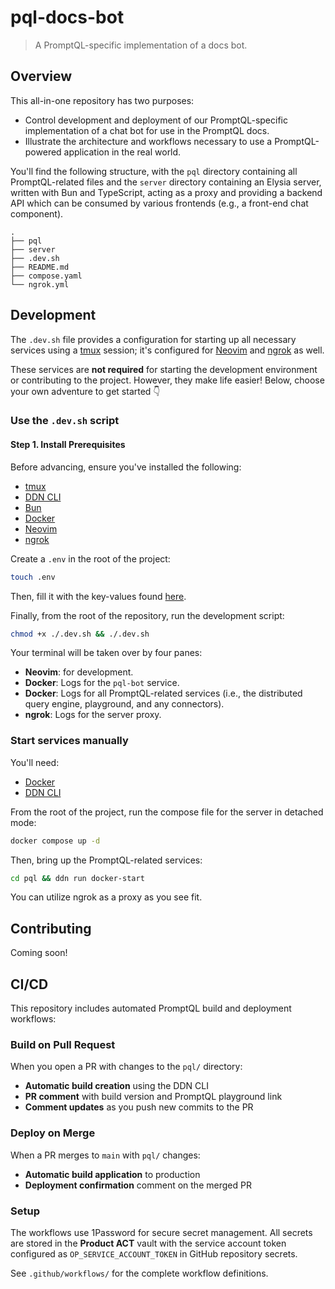 # pql-docs-bot

> A PromptQL-specific implementation of a docs bot.

## Overview

This all-in-one repository has two purposes:

- Control development and deployment of our PromptQL-specific implementation of a chat bot for use in the PromptQL docs.
- Illustrate the architecture and workflows necessary to use a PromptQL-powered application in the real world.

You'll find the following structure, with the `pql` directory containing all PromptQL-related files and the `server`
directory containing an Elysia server, written with Bun and TypeScript, acting as a proxy and providing a backend API
which can be consumed by various frontends (e.g., a front-end chat component).

```plaintext
.
├── pql
├── server
├── .dev.sh
├── README.md
├── compose.yaml
└── ngrok.yml
```

## Development

The `.dev.sh` file provides a configuration for starting up all necessary services using a
[tmux](https://github.com/tmux/tmux/wiki) session; it's configured for [Neovim](https://neovim.io/) and
[ngrok](https://ngrok.com/) as well.

These services are **not required** for starting the development environment or contributing to the project. However,
they make life easier! Below, choose your own adventure to get started 👇

### Use the `.dev.sh` script

#### Step 1. Install Prerequisites

Before advancing, ensure you've installed the following:

- [tmux](https://github.com/tmux/tmux/wiki)
- [DDN CLI](https://promptql.io/docs/reference/cli/installation/)
- [Bun](https://bun.sh/docs/installation)
- [Docker](https://docs.docker.com/get-docker/)
- [Neovim](https://github.com/neovim/neovim/wiki/Installing-Neovim)
- [ngrok](https://ngrok.com/download)

Create a `.env` in the root of the project:

```sh
touch .env
```

Then, fill it with the key-values found [here](#).

Finally, from the root of the repository, run the development script:

```sh
chmod +x ./.dev.sh && ./.dev.sh
```

Your terminal will be taken over by four panes:

- **Neovim**: for development.
- **Docker**: Logs for the `pql-bot` service.
- **Docker**: Logs for all PromptQL-related services (i.e., the distributed query engine, playground, and any
  connectors).
- **ngrok**: Logs for the server proxy.

### Start services manually

You'll need:

- [Docker](https://docs.docker.com/get-docker/)
- [DDN CLI](https://promptql.io/docs/reference/cli/installation/)

From the root of the project, run the compose file for the server in detached mode:

```sh
docker compose up -d
```

Then, bring up the PromptQL-related services:

```sh
cd pql && ddn run docker-start
```

You can utilize ngrok as a proxy as you see fit.

## Contributing

Coming soon!

## CI/CD

This repository includes automated PromptQL build and deployment workflows:

### Build on Pull Request

When you open a PR with changes to the `pql/` directory:

- **Automatic build creation** using the DDN CLI
- **PR comment** with build version and PromptQL playground link
- **Comment updates** as you push new commits to the PR

### Deploy on Merge

When a PR merges to `main` with `pql/` changes:

- **Automatic build application** to production
- **Deployment confirmation** comment on the merged PR

### Setup

The workflows use 1Password for secure secret management. All secrets are stored in the **Product ACT** vault with the
service account token configured as `OP_SERVICE_ACCOUNT_TOKEN` in GitHub repository secrets.

See `.github/workflows/` for the complete workflow definitions.

